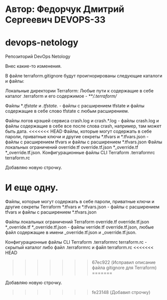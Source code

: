 # Автор: Федорчук Дмитрий Сергеевич DEVOPS-33

# devops-netology
Репозиторий DevOps Netology

Внес какие-то изменения.

В файле terraform.gitignore будут проигнорированы следующие каталоги и файлы:

Локальные директории Terraform:
Любые пути к содержащие в себе каталог .terraform и его содержимое - ***/.terraform/*

Файлы **.tfstate* и *.tfstate.* - файлы с расширением tfstate и файлы содержащие в себе слово tfstate c любым расширением.

Файлы логов крэшей сервиса crash.log и crash.*.log - файлы crash.log и файлы содержащие в себе все после слова crash, например, там может быть дата.
<<<<<<< HEAD
Файлы, которые могут содержать в себе пароли, приватные ключи и другие секреты *.tfvars и *.tfvars.json - файлы с расширением tfvars и файлы с расширением *.tfvars.json
Файлы локальных ограничений override.tf override.tf.json *_override.tf *_override.tf.json.
Конфигурационные файлы CLI Terraform .terraformrc terraform.rc

Добавляю новую строчку.

И еще одну.
=======

Файлы, которые могут содержать в себе пароли, приватные ключи и другие секреты Terraform *.tfvars и *.tfvars.json - файлы с расширением tfvars и файлы с расширением *.tfvars.json

Файлы локальных ограничений Terraform override.tf override.tf.json *_override.tf *_override.tf.json - файлы verride.tf override.tf.json, любые файл содержащие в имени _override.tf.json и _override.tf.json.

Конфигурационные файлы CLI Terraform .terraformrc terraform.rc - скрытый каталог либо файл .terraformrc и файл terraform.rc
<<<<<<< HEAD
>>>>>>> 67ec922 (Исправил описание файла gitignore для Terraform)
=======

Добавляю новую строчку.
>>>>>>> fe23148 (Добавил строчку)
